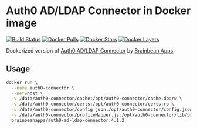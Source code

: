 # Auth0 AD/LDAP Connector in Docker image

[![Build Status](https://img.shields.io/docker/build/brainbeanapps/auth0-ad-ldap-connector.svg)](https://hub.docker.com/r/brainbeanapps/auth0-ad-ldap-connector)
[![Docker Pulls](https://img.shields.io/docker/pulls/brainbeanapps/auth0-ad-ldap-connector.svg)](https://hub.docker.com/r/brainbeanapps/auth0-ad-ldap-connector)
[![Docker Stars](https://img.shields.io/docker/stars/brainbeanapps/auth0-ad-ldap-connector.svg)](https://hub.docker.com/r/brainbeanapps/auth0-ad-ldap-connector)
[![Docker Layers](https://images.microbadger.com/badges/image/brainbeanapps/auth0-ad-ldap-connector.svg)](https://microbadger.com/images/brainbeanapps/auth0-ad-ldap-connector)

Dockerized version of [Auth0 AD/LDAP Connector](https://github.com/auth0/ad-ldap-connector) by [Brainbean Apps](https://brainbeanapps.com)

## Usage

```bash
docker run \
  --name auth0-connector \
  --net=host \
  -v /data/auth0-connector/cache:/opt/auth0-connector/cache.db:rw \
  -v /data/auth0-connector/certs:/opt/auth0-connector/certs:ro \
  -v /data/auth0-connector/config.json:/opt/auth0-connector/config.json:ro \
  -v /data/auth0-connector/profileMapper.js:/opt/auth0-connector/lib/profileMapper.js:ro \
  brainbeanapps/auth0-ad-ldap-connector:4.1.2
```
